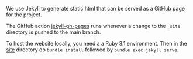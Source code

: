 We use Jekyll to generate static html that can be served as a GitHub
page for the project.

The GitHub action
[jekyll-gh-pages](../.github/workflows/jekyll-gh-pages.yaml) runs whenever
a change to the `_site` directory is pushed to the main branch.

To host the website locally, you need a a Ruby 3.1 environment.  Then in
the [site](../site) directory do `bundle install` followed by
`bundle exec jekyll serve`.
